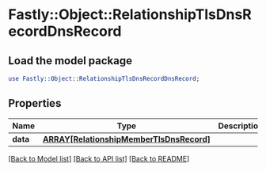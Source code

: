 # Fastly::Object::RelationshipTlsDnsRecordDnsRecord

## Load the model package
```perl
use Fastly::Object::RelationshipTlsDnsRecordDnsRecord;
```

## Properties
Name | Type | Description | Notes
------------ | ------------- | ------------- | -------------
**data** | [**ARRAY[RelationshipMemberTlsDnsRecord]**](RelationshipMemberTlsDnsRecord.md) |  | [optional] 

[[Back to Model list]](../README.md#documentation-for-models) [[Back to API list]](../README.md#documentation-for-api-endpoints) [[Back to README]](../README.md)


